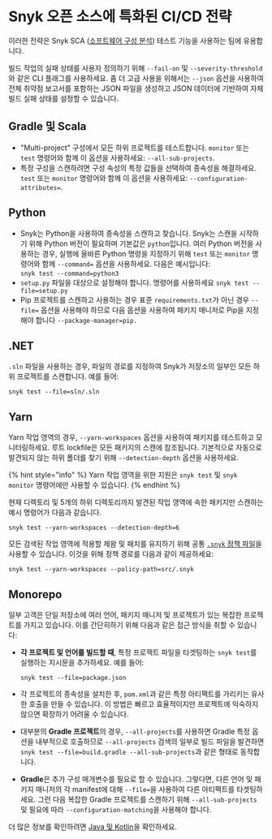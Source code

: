 # Snyk 오픈 소스에 특화된 CI/CD 전략

이러한 전략은 Snyk SCA ([소프트웨어 구성 분석](https://snyk.io/blog/what-is-software-composition-analysis-sca-and-does-my-company-need-it/)) 테스트 기능을 사용하는 팀에 유용합니다.

빌드 작업의 실패 상태를 사용자 정의하기 위해 `--fail-on` 및 `--severity-threshold`와 같은 CLI 플래그를 사용하세요. 좀 더 고급 사용을 위해서는 `--json` 옵션을 사용하여 전체 취약점 보고서를 포함하는 JSON 파일을 생성하고 JSON 데이터에 기반하여 자체 빌드 실패 상태를 설정할 수 있습니다.

## Gradle 및 Scala

* "Multi-project" 구성에서 모든 하위 프로젝트를 테스트합니다. `monitor` 또는 `test` 명령어와 함께 이 옵션을 사용하세요: `--all-sub-projects`.
* 특정 구성을 스캔하려면 구성 속성의 특정 값들을 선택하여 종속성을 해결하세요. `test` 또는 `monitor` 명령어와 함께 이 옵션을 사용하세요: `--configuration-attributes=`.

## Python

* Snyk는 Python을 사용하여 종속성을 스캔하고 찾습니다. Snyk는 스캔을 시작하기 위해 Python 버전이 필요하며 기본값은 `python`입니다. 여러 Python 버전을 사용하는 경우, 실행에 올바른 Python 명령을 지정하기 위해 `test` 또는 `monitor` 명령어와 함께 `--command=` 옵션을 사용하세요. 다음은 예시입니다:\
  `snyk test --command=python3`
* `setup.py` 파일을 대상으로 설정해야 합니다. 명령어를 사용하세요 `snyk test --file=setup.py`
* Pip 프로젝트를 스캔하고 사용하는 경우 표준 `requirements.txt`가 아닌 경우 `--file=` 옵션을 사용해야 하므로 다음 옵션을 사용하여 패키지 매니저로 Pip을 지정해야 합니다 `--package-manager=pip.`

## .NET

`.sln` 파일을 사용하는 경우, 파일의 경로를 지정하여 Snyk가 저장소의 일부인 모든 하위 프로젝트를 스캔합니다. 예를 들어:

```
snyk test --file=sln/.sln
```

## Yarn

Yarn 작업 영역의 경우, `--yarn-workspaces` 옵션을 사용하여 패키지를 테스트하고 모니터링하세요. 루트 lockfile은 모든 패키지의 스캔에 참조됩니다. 기본적으로 자동으로 발견되지 않는 하위 폴더를 찾기 위해 `--detection-depth` 옵션을 사용하세요.

{% hint style="info" %}
Yarn 작업 영역을 위한 지원은 `snyk test` 및 `snyk monitor` 명령어에만 사용할 수 있습니다.
{% endhint %}

현재 디렉토리 및 5개의 하위 디렉토리까지 발견된 작업 영역에 속한 패키지만 스캔하는 예시 명령어가 다음과 같습니다.

```
snyk test --yarn-workspaces --detection-depth=6
```

모든 검색된 작업 영역에 적용할 제왐 및 패치를 유지하기 위해 공통 [`.snyk` 정책 파일](../../../manage-risk/policies/the-.snyk-file.md)을 사용할 수 있습니다. 이것을 위해 정책 경로를 다음과 같이 제공하세요:

```
snyk test --yarn-workspaces --policy-path=src/.snyk
```

## Monorepo

일부 고객은 단일 저장소에 여러 언어, 패키지 매니저 및 프로젝트가 있는 복잡한 프로젝트를 가지고 있습니다. 이를 간단히하기 위해 다음과 같은 접근 방식을 취할 수 있습니다:

* **각 프로젝트 및 언어를 빌드할 때**, 특정 프로젝트 파일을 타겟팅하는 `snyk test`를 실행하는 지시문을 추가하세요. 예를 들어:

    ```
    snyk test --file=package.json
    ```
* 각 프로젝트의 종속성을 설치한 후, `pom.xml`과 같은 특정 아티팩트를 가리키는 유사한 호출을 만들 수 있습니다. 이 방법은 빠르고 효율적이지만 프로젝트에 익숙하지 않으면 확장하기 어려울 수 있습니다.
* 대부분의 **Gradle 프로젝트**의 경우, `--all-projects`를 사용하면 Gradle 특정 옵션을 내부적으로 호출하므로 `--all-projects` 검색의 일부로 빌드 파일을 발견하면 `snyk test --file=build.gradle --all-sub-projects`과 같은 형태로 동작합니다.
* **Gradle**은 추가 구성 매개변수를 필요로 할 수 있습니다. 그렇다면, 다른 언어 및 패키지 매니저의 각 manifest에 대해 `--file=`을 사용하여 다른 아티팩트를 타겟팅하세요. 그런 다음 복잡한 Gradle 프로젝트를 스캔하기 위해 `--all-sub-projects` 및 필요에 따라 `--configuration-matching`을 사용해야 합니다.

더 많은 정보를 확인하려면 [Java 및 Kotlin](../../../supported-languages-package-managers-and-frameworks/java-and-kotlin/)을 확인하세요.

##